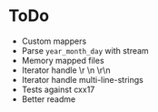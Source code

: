 # ToDo

- Custom mappers
- Parse `year_month_day` with stream
- Memory mapped files
- Iterator handle \r \n \r\n
- Iterator handle multi-line-strings
- Tests against cxx17
- Better readme